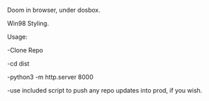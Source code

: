 Doom in browser, under dosbox. 

Win98 Styling. 

Usage: 

-Clone Repo

-cd dist

-python3 -m http.server 8000

-use included script to push any repo updates into prod, if you wish. 
